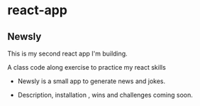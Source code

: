 # react-app

## Newsly
This is my second react app I'm building.

A class code along exercise to practice my react skills

- Newsly is a small app to generate news and jokes.


- Description, installation , wins and challenges coming soon.
